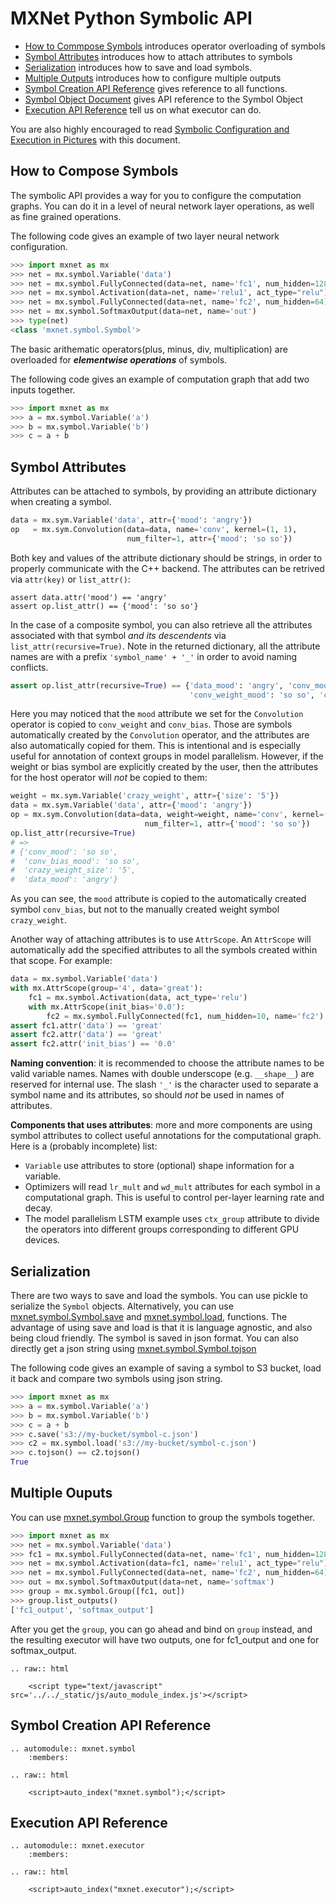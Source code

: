 # MXNet Python Symbolic API
* [How to Commpose Symbols](#overloaded-operators) introduces operator overloading of symbols
* [Symbol Attributes](#symbol-attributes) introduces how to attach attributes to symbols
* [Serialization](#serialization) introduces how to save and load symbols.
* [Multiple Outputs](#multiple-outputs) introduces how to configure multiple outputs
* [Symbol Creation API Reference](#symbol-creationapi-reference) gives reference to all functions.
* [Symbol Object Document](#mxnet.symbol.Symbol) gives API reference to the Symbol Object
* [Execution API Reference](#execution-api-reference) tell us on what executor can do.

You are also highly encouraged to read [Symbolic Configuration and Execution in Pictures](symbol_in_pictures.md)
with this document.

How to Compose Symbols
----------------------
The symbolic API provides a way for you to configure the computation graphs.
You can do it in a level of neural network layer operations, as well as fine
grained operations.

The following code gives an example of two layer neural network configuration.
```python
>>> import mxnet as mx
>>> net = mx.symbol.Variable('data')
>>> net = mx.symbol.FullyConnected(data=net, name='fc1', num_hidden=128)
>>> net = mx.symbol.Activation(data=net, name='relu1', act_type="relu")
>>> net = mx.symbol.FullyConnected(data=net, name='fc2', num_hidden=64)
>>> net = mx.symbol.SoftmaxOutput(data=net, name='out')
>>> type(net)
<class 'mxnet.symbol.Symbol'>
```

The basic arithematic operators(plus, minus, div, multiplication) are overloaded for
***elementwise operations*** of symbols.

The following code gives an example of computation graph that add two inputs together.
```python
>>> import mxnet as mx
>>> a = mx.symbol.Variable('a')
>>> b = mx.symbol.Variable('b')
>>> c = a + b
````

Symbol Attributes
-----------------
Attributes can be attached to symbols, by providing an attribute dictionary when creating a symbol.
```python
data = mx.sym.Variable('data', attr={'mood': 'angry'})
op   = mx.sym.Convolution(data=data, name='conv', kernel=(1, 1),
                          num_filter=1, attr={'mood': 'so so'})
```
Both key and values of the attribute dictionary should be strings, in order to properly communicate with the C++ backend. The attributes can be retrived via `attr(key)` or `list_attr()`:
```
assert data.attr('mood') == 'angry'
assert op.list_attr() == {'mood': 'so so'}
```
In the case of a composite symbol, you can also retrieve all the attributes associated with that symbol *and its descendents* via `list_attr(recursive=True)`. Note in the returned dictionary, all the attribute names are with a prefix `'symbol_name' + '_'` in order to avoid naming conflicts.
```python
assert op.list_attr(recursive=True) == {'data_mood': 'angry', 'conv_mood': 'so so',
                                        'conv_weight_mood': 'so so', 'conv_bias_mood': 'so so'}
```
Here you may noticed that the `mood` attribute we set for the ```Convolution``` operator is copied to `conv_weight` and `conv_bias`. Those are symbols automatically created by the ```Convolution``` operator, and the attributes are also automatically copied for them. This is intentional and is especially useful for annotation of context groups in model parallelism. However, if the weight or bias symbol are explicitly created by the user, then the attributes for the host operator will *not* be copied to them:
```python
weight = mx.sym.Variable('crazy_weight', attr={'size': '5'})
data = mx.sym.Variable('data', attr={'mood': 'angry'})
op = mx.sym.Convolution(data=data, weight=weight, name='conv', kernel=(1, 1),
                              num_filter=1, attr={'mood': 'so so'})
op.list_attr(recursive=True)
# =>
# {'conv_mood': 'so so',
#  'conv_bias_mood': 'so so',
#  'crazy_weight_size': '5',
#  'data_mood': 'angry'}
```
As you can see, the `mood` attribute is copied to the automatically created symbol `conv_bias`, but not to the manually created weight symbol `crazy_weight`.

Another way of attaching attributes is to use ```AttrScope```. An ```AttrScope``` will automatically add the specified attributes to all the symbols created within that scope. For example:
```python
data = mx.symbol.Variable('data')
with mx.AttrScope(group='4', data='great'):
    fc1 = mx.symbol.Activation(data, act_type='relu')
    with mx.AttrScope(init_bias='0.0'):
        fc2 = mx.symbol.FullyConnected(fc1, num_hidden=10, name='fc2')
assert fc1.attr('data') == 'great'
assert fc2.attr('data') == 'great'
assert fc2.attr('init_bias') == '0.0'
```

**Naming convention**: it is recommended to choose the attribute names to be valid variable names. Names with double underscope (e.g. `__shape__`) are reserved for internal use. The slash `'_'` is the character used to separate a symbol name and its attributes, so should *not* be used in names of attributes.

**Components that uses attributes**: more and more components are using symbol attributes to collect useful annotations for the computational graph. Here is a (probably incomplete) list:

- ```Variable``` use attributes to store (optional) shape information for a variable.
- Optimizers will read `lr_mult` and `wd_mult` attributes for each symbol in a computational graph. This is useful to control per-layer learning rate and decay.
- The model parallelism LSTM example uses `ctx_group` attribute to divide the operators into different groups corresponding to different GPU devices.

Serialization
-------------
There are two ways to save and load the symbols. You can use pickle to serialize the ```Symbol``` objects.
Alternatively, you can use [mxnet.symbol.Symbol.save](#mxnet.symbol.Symbol.save) and [mxnet.symbol.load](#mxnet.symbol.load), functions.
The advantage of using save and load is that it is language agnostic, and also being cloud friendly.
The symbol is saved in json format. You can also directly get a json string using [mxnet.symbol.Symbol.tojson](#mxnet.symbol.Symbol.tojson)

The following code gives an example of saving a symbol to S3 bucket, load it back and compare two symbols using json string.
```python
>>> import mxnet as mx
>>> a = mx.symbol.Variable('a')
>>> b = mx.symbol.Variable('b')
>>> c = a + b
>>> c.save('s3://my-bucket/symbol-c.json')
>>> c2 = mx.symbol.load('s3://my-bucket/symbol-c.json')
>>> c.tojson() == c2.tojson()
True
```

Multiple Ouputs
---------------
You can use [mxnet.symbol.Group](#mxnet.symbol.Group) function to group the symbols together.

```python
>>> import mxnet as mx
>>> net = mx.symbol.Variable('data')
>>> fc1 = mx.symbol.FullyConnected(data=net, name='fc1', num_hidden=128)
>>> net = mx.symbol.Activation(data=fc1, name='relu1', act_type="relu")
>>> net = mx.symbol.FullyConnected(data=net, name='fc2', num_hidden=64)
>>> out = mx.symbol.SoftmaxOutput(data=net, name='softmax')
>>> group = mx.symbol.Group([fc1, out])
>>> group.list_outputs()
['fc1_output', 'softmax_output']
```

After you get the ```group```, you can go ahead and bind on ```group``` instead,
and the resulting executor will have two outputs, one for fc1_output and one for softmax_output.

```eval_rst
.. raw:: html

    <script type="text/javascript" src='../../_static/js/auto_module_index.js'></script>
```

Symbol Creation API Reference
-----------------------------

```eval_rst
.. automodule:: mxnet.symbol
    :members:

.. raw:: html

    <script>auto_index("mxnet.symbol");</script>
```


Execution API Reference
-----------------------

```eval_rst
.. automodule:: mxnet.executor
    :members:

.. raw:: html

    <script>auto_index("mxnet.executor");</script>
```
